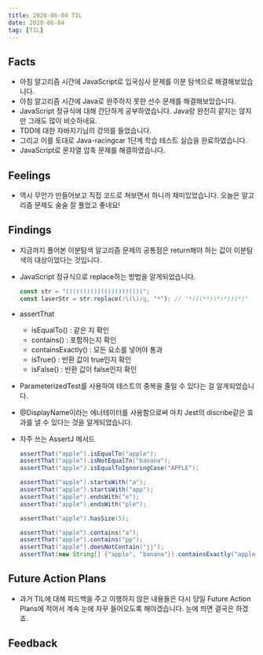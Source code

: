 ```yaml
---
title: 2020-06-04 TIL
date: 2020-06-04
tag: [TIL]
---
```


## Facts

- 아침 알고리즘 시간에 JavaScript로 입국심사 문제를 이분 탐색으로 해결해보았습니다.
- 아침 알고리즘 시간에 Java로 완주하지 못한 선수 문제를 해결해보았습니다.
- JavaScript 정규식에 대해 간단하게 공부하였습니다. Java랑 완전히 같지는 않지만 그래도 많이 비슷하네요.
- TDD에 대한 자바지기님의 강의를 들었습니다.
- 그리고 이를 토대로 Java-racingcar 1단계 학습 테스트 실습을 완료하였습니다.
- JavaScript로 문자열 압축 문제를 해결하였습니다.

## Feelings

- 역시 무언가 만들어보고 직접 코드로 쳐보면서 하니까 재미있었습니다. 오늘은 알고리즘 문제도 술술 잘 풀었고 좋네요!

## Findings

- 지금까지 풀어본 이분탐색 알고리즘 문제의 공통점은 return해야 하는 값이 이분탐색의 대상이었다는 것입니다.
- JavaScript 정규식으로 replace하는 방법을 알게되었습니다.

    ```javascript
    const str = "()(((()())(())()))(())";
    const laserStr = str.replace(/\(\)/g, "*"); // "*(((**)(*)*))(*)"
    ```

- assertThat
  - isEqualTo() : 같은 지 확인
  - contains() : 포함하는지 확인
  - containsExactly() : 모든 요소를 넣어야 통과
  - isTrue() : 반환 값이 true인지 확인
  - isFalse() : 반환 값이 false인지 확인

- ParameterizedTest를 사용하여 테스트의 중복을 줄일 수 있다는 걸 알게되었습니다.
- @DisplayName이라는 에너테이터를 사용함으로써 마치 Jest의 discribe같은 효과를 낼 수 있다는 것을 알게되었습니다.

- 자주 쓰는 AssertJ 메서드

  ```java
  assertThat("apple").isEqualTo("apple");
  assertThat("apple").isNotEqualTo("banana");
  assertThat("apple").isEqualToIgnoringCase("APPLE");
  
  assertThat("apple").startsWith("a");
  assertThat("apple").startsWith("app");
  assertThat("apple").endsWith("e");
  assertThat("apple").endsWith("ple");
  
  assertThat("apple").hasSize(5);
  
  assertThat("apple").contains("a");
  assertThat("apple").contains("pp");
  assertThat("apple").doesNotContain("jj");
  assertThat(new String[] {"apple", "banana"}).containsExactly("apple","banana");
  ```

## Future Action Plans

- 과거 TIL에 대해 피드백을 주고 이행하지 않은 내용들은 다시 당일 Future Action Plans에 적어서 계속 눈에 자꾸 들어오도록 해야겠습니다. 눈에 띄면 결국은 하겠죠.

## Feedback
